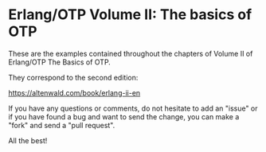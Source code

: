 Erlang/OTP Volume II: The basics of OTP
=======================================

These are the examples contained throughout the chapters of Volume II of Erlang/OTP The Basics of OTP.

They correspond to the second edition:

https://altenwald.com/book/erlang-ii-en

If you have any questions or comments, do not hesitate to add an "issue" or if you have found a bug and want to send the change, you can make a "fork" and send a "pull request".

All the best!
